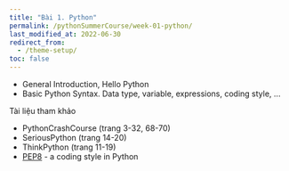 ```yaml
---
title: "Bài 1. Python"
permalink: /pythonSummerCourse/week-01-python/
last_modified_at: 2022-06-30
redirect_from:
  - /theme-setup/
toc: false
---
```


- General Introduction, Hello Python
- Basic Python Syntax. Data type, variable, expressions, coding style, ...

Tài liệu tham khảo
- PythonCrashCourse (trang 3-32, 68-70)
- SeriousPython (trang 14-20)
- ThinkPython (trang 11-19)
- [PEP8](https://peps.python.org/pep-0008/) - a coding style in Python
